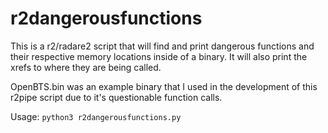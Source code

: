 # r2dangerousfunctions
This is a r2/radare2 script that will find and print dangerous functions and their respective memory locations inside of a binary. It will also print the xrefs to where they are being called.

OpenBTS.bin was an example binary that I used in the development of this r2pipe script due to it's questionable function calls.

Usage: `python3 r2dangerousfunctions.py`

